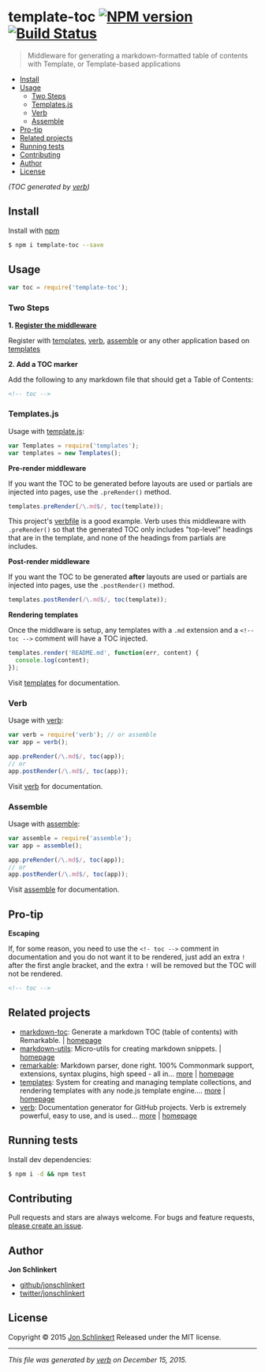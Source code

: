 # template-toc [![NPM version](https://img.shields.io/npm/v/template-toc.svg)](https://www.npmjs.com/package/template-toc) [![Build Status](https://img.shields.io/travis/jonschlinkert/template-toc.svg)](https://travis-ci.org/jonschlinkert/template-toc)

> Middleware for generating a markdown-formatted table of contents with Template, or Template-based applications

<!-- toc -->

* [Install](#install)
* [Usage](#usage)
  - [Two Steps](#two-steps)
  - [Templates.js](#templatesjs)
  - [Verb](#verb)
  - [Assemble](#assemble)
* [Pro-tip](#pro-tip)
* [Related projects](#related-projects)
* [Running tests](#running-tests)
* [Contributing](#contributing)
* [Author](#author)
* [License](#license)

_(TOC generated by [verb](https://github.com/verbose/verb))_

<!-- tocstop -->

## Install

Install with [npm](https://www.npmjs.com/)

```sh
$ npm i template-toc --save
```

## Usage

```js
var toc = require('template-toc');
```

### Two Steps

**1. [Register the middleware](#usage-with-template)**

Register with [templates](https://github.com/jonschlinkert/templates), [verb](https://github.com/verbose/verb), [assemble](http://assemble.io) or any other application based on [templates](https://github.com/jonschlinkert/templates)

**2. Add a TOC marker**

Add the following to any markdown file that should get a Table of Contents:

```html
<!-- toc -->
```

### Templates.js

Usage with [template.js](https://github.com/jonschlinkert/templates):

```js
var Templates = require('templates');
var templates = new Templates();
```

**Pre-render middleware**

If you want the TOC to be generated before layouts are used or partials are injected into pages, use the `.preRender()` method.

```js
templates.preRender(/\.md$/, toc(template));
```

This project's [verbfile](./.verb.md) is a good example. Verb uses this middleware with `.preRender()` so that the generated TOC only includes "top-level" headings that are in the template, and none of the headings from partials are includes.

**Post-render middleware**

If you want the TOC to be generated **after** layouts are used or partials are injected into pages, use the `.postRender()` method.

```js
templates.postRender(/\.md$/, toc(template));
```

**Rendering templates**

Once the middlware is setup, any templates with a `.md` extension and a `<!-- toc -->` comment will have a TOC injected.

```js
templates.render('README.md', function(err, content) {
  console.log(content);
});
```

Visit [templates](https://github.com/jonschlinkert/templates) for documentation.

### Verb

Usage with [verb](https://github.com/verbose/verb):

```js
var verb = require('verb'); // or assemble
var app = verb();

app.preRender(/\.md$/, toc(app));
// or 
app.postRender(/\.md$/, toc(app));
```

Visit [verb](https://github.com/verbose/verb) for documentation.

### Assemble

Usage with [assemble](http://assemble.io):

```js
var assemble = require('assemble'); 
var app = assemble();

app.preRender(/\.md$/, toc(app));
// or 
app.postRender(/\.md$/, toc(app));
```

Visit [assemble](http://assemble.io) for documentation.

## Pro-tip

**Escaping**

If, for some reason, you need to use the `<!- toc -->` comment in documentation and you do not want it to be rendered, just add an extra `!` after the first angle bracket, and the extra `!` will be removed but the TOC will not be rendered.

```html
<!-- toc -->
```

## Related projects

* [markdown-toc](https://www.npmjs.com/package/markdown-toc): Generate a markdown TOC (table of contents) with Remarkable. | [homepage](https://github.com/jonschlinkert/markdown-toc)
* [markdown-utils](https://www.npmjs.com/package/markdown-utils): Micro-utils for creating markdown snippets. | [homepage](https://github.com/jonschlinkert/markdown-utils)
* [remarkable](https://www.npmjs.com/package/remarkable): Markdown parser, done right. 100% Commonmark support, extensions, syntax plugins, high speed - all in… [more](https://www.npmjs.com/package/remarkable) | [homepage](https://github.com/jonschlinkert/remarkable)
* [templates](https://www.npmjs.com/package/templates): System for creating and managing template collections, and rendering templates with any node.js template engine.… [more](https://www.npmjs.com/package/templates) | [homepage](https://github.com/jonschlinkert/templates)
* [verb](https://www.npmjs.com/package/verb): Documentation generator for GitHub projects. Verb is extremely powerful, easy to use, and is used… [more](https://www.npmjs.com/package/verb) | [homepage](https://github.com/verbose/verb)

## Running tests

Install dev dependencies:

```sh
$ npm i -d && npm test
```

## Contributing

Pull requests and stars are always welcome. For bugs and feature requests, [please create an issue](https://github.com/jonschlinkert/template-toc/issues/new).

## Author

**Jon Schlinkert**

* [github/jonschlinkert](https://github.com/jonschlinkert)
* [twitter/jonschlinkert](http://twitter.com/jonschlinkert)

## License

Copyright © 2015 [Jon Schlinkert](https://github.com/jonschlinkert)
Released under the MIT license.

***

_This file was generated by [verb](https://github.com/verbose/verb) on December 15, 2015._